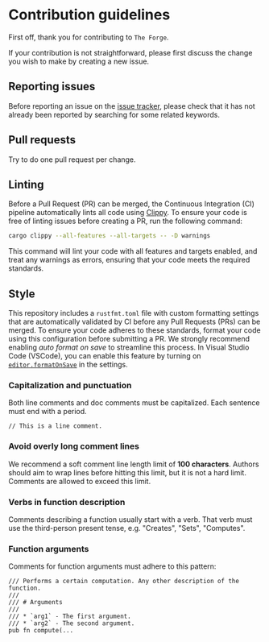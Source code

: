 # Contribution guidelines

First off, thank you for contributing to `The Forge`.

If your contribution is not straightforward, please first discuss the change you
wish to make by creating a new issue.

## Reporting issues

Before reporting an issue on the
[issue tracker](https://github.com/0xzerolabs/the-forge/issues),
please check that it has not already been reported by searching for some related
keywords.

## Pull requests

Try to do one pull request per change.

## Linting

Before a Pull Request (PR) can be merged, the Continuous Integration (CI) pipeline automatically lints all code using [Clippy](https://doc.rust-lang.org/stable/clippy/usage.html). To ensure your code is free of linting issues before creating a PR, run the following command:

```sh
cargo clippy --all-features --all-targets -- -D warnings
```

This command will lint your code with all features and targets enabled, and treat any warnings as errors, ensuring that your code meets the required standards.

## Style

This repository includes a `rustfmt.toml` file with custom formatting settings that are automatically validated by CI before any Pull Requests (PRs) can be merged. To ensure your code adheres to these standards, format your code using this configuration before submitting a PR. We strongly recommend enabling *auto format on save* to streamline this process. In Visual Studio Code (VSCode), you can enable this feature by turning on [`editor.formatOnSave`](https://code.visualstudio.com/docs/editor/codebasics#_formatting) in the settings.

### Capitalization and punctuation

Both line comments and doc comments must be capitalized. Each sentence must end with a period.

```
// This is a line comment.
```

### Avoid overly long comment lines

We recommend a soft comment line length limit of **100 characters**. Authors should aim to wrap lines before hitting this limit, but it is not a hard limit. Comments are allowed to exceed this limit.

### Verbs in function description

Comments describing a function usually start with a verb. That verb must use the third-person present tense, e.g. "Creates", "Sets", "Computes".

### Function arguments

Comments for function arguments must adhere to this pattern:

```
/// Performs a certain computation. Any other description of the function.
///
/// # Arguments
///
/// * `arg1` - The first argument.
/// * `arg2` - The second argument.
pub fn compute(...
```
